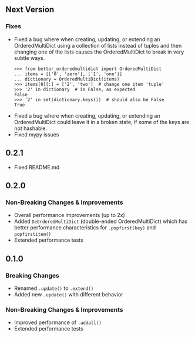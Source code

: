 ## Next Version
### Fixes
 * Fixed a bug where when creating, updating, or extending an OrderedMultiDict using a collection of lists instead of tuples and then changing one of the lists causes the OrderedMultiDict to break in very subtle ways.
    ```pycon
    >>> from better_orderedmultidict import OrderedMultiDict
    ... items = [['0', 'zero'], ['1', 'one']]
    ... dictionary = OrderedMultiDict(items)
    >>> items[0][:] = ['2', 'two']  # change one item 'tuple'
    >>> '2' in dictionary  # is False, as expected
    False
    >>> '2' in set(dictionary.keys())  # should also be False
    True
    ```
 * Fixed a bug where when creating, updating, or extending an OrderedMultiDict could leave it in a broken state, if some of the keys are not hashable.
 * Fixed mypy issues


## 0.2.1
 * Fixed README.md


## 0.2.0
### Non-Breaking Changes & Improvements
 * Overall performance improvements (up to 2x)
 * Added `DeOrderedMultiDict` (double-ended OrderedMultiDict) which has better performance characteristics for `.popfirst(key)` and `popfirstitem()`
 * Extended performance tests


## 0.1.0
### Breaking Changes
 * Renamed `.update()` to `.extend()`
 * Added new `.update()` with different behavior

### Non-Breaking Changes & Improvements
 * Improved performance of `.addall()`
 * Extended performance tests
